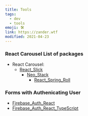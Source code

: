 ```yaml
---
title: Tools
tags:
  - dev
  - tools
emoji: 🛠️
link: https://zander.wtf
modified: 2021-04-23
---
```


### React Carousel List of packages

- React Carousel:
  - [React_Slick](https://www.npmjs.com/package/react-slick)
    - [Neo_Stack](https://react-slick.neostack.com/)
      - [React_Spring_Roll](https://www.npmjs.com/package/react-spring-scroll-hook)

### Forms with Authenicating User

- [Firebase_Auth_React](https://blog.logrocket.com/user-authentication-firebase-react-apps/)
- [Firebase_Auth_React_TypeScript](https://github.com/Viki-Robles/react-firebase-auth-typescript)

###
